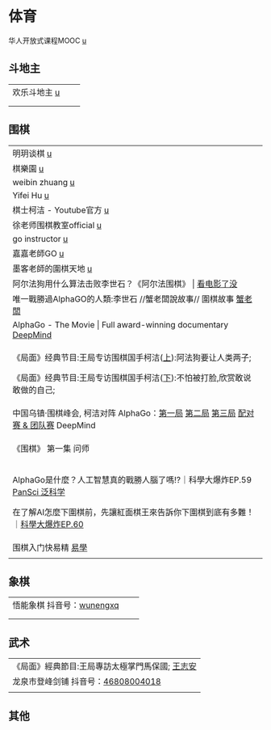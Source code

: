 # 体育

华人开放式课程MOOC [u](https://www.youtube.com/c/%E5%8D%8E%E4%BA%BA%E5%BC%80%E6%94%BE%E5%BC%8F%E8%AF%BE%E7%A8%8BMOOC/playlists)

## 斗地主

|                                                                        |   |   |
| ---------------------------------------------------------------------- | - | - |
| 欢乐斗地主 [u](https://www.youtube.com/channel/UCx\_\_RZbs87HJyt9cin\_aFZg) |   |   |
|                                                                        |   |   |
|                                                                        |   |   |

## 围棋

|                                                                                                                                                                                                                                                                                                                                                                                                                                          |
| ---------------------------------------------------------------------------------------------------------------------------------------------------------------------------------------------------------------------------------------------------------------------------------------------------------------------------------------------------------------------------------------------------------------------------------------- |
| 明玥谈棋 [u](https://www.youtube.com/channel/UCt6XChx1eio8URP5mHxWIUw/videos)                                                                                                                                                                                                                                                                                                                                                                |
| 棋樂園 [u](https://www.youtube.com/c/%E6%A3%8B%E6%A8%82%E5%9C%92%E5%9C%8D%E6%A3%8B/playlists)                                                                                                                                                                                                                                                                                                                                               |
| weibin zhuang [u](https://www.youtube.com/channel/UCUgEQjTuP5SQHk7O4fgOcgQ/playlists)                                                                                                                                                                                                                                                                                                                                                    |
| Yifei Hu [u](https://www.youtube.com/channel/UCfGY9xUbDuSGWO-t5nIC33A/playlists)                                                                                                                                                                                                                                                                                                                                                         |
| 棋士柯洁 - Youtube官方 [u](https://www.youtube.com/channel/UC9I7rfN6ygv7pR1IrgGDvHA)                                                                                                                                                                                                                                                                                                                                                           |
| 徐老师围棋教室official [u](https://www.youtube.com/channel/UCbItc0b8c-shEEPqgQNaeQQ/playlists)                                                                                                                                                                                                                                                                                                                                                  |
| go instructor [u](https://www.youtube.com/c/gohanayeol/videos)                                                                                                                                                                                                                                                                                                                                                                           |
| 嘉嘉老師GO [u](https://www.youtube.com/channel/UC1r3izmM5-Pf1NT55Yo1alA)                                                                                                                                                                                                                                                                                                                                                                     |
| 墨客老師的圍棋天地 [u](https://www.youtube.com/c/%E5%A2%A8%E5%AE%A2%E8%80%81%E5%B8%AB%E7%9A%84%E5%9C%8D%E6%A3%8B%E5%A4%A9%E5%9C%B0/playlists)                                                                                                                                                                                                                                                                                                     |
| 阿尔法狗用什么算法击败李世石？《阿尔法围棋》 \| [看电影了没](https://www.youtube.com/watch?v=jBTm2xsQgW0)                                                                                                                                                                                                                                                                                                                                                           |
| 唯一戰勝過AlphaGO的人類:李世石 //蟹老闆說故事// 圍棋故事 [蟹老闆](https://www.youtube.com/watch?v=nmDRn-MfCEM)                                                                                                                                                                                                                                                                                                                                                   |
| AlphaGo - The Movie \| Full award-winning documentary [DeepMind](https://www.youtube.com/watch?v=WXuK6gekU1Y)                                                                                                                                                                                                                                                                                                                            |
| <p>《局面》经典节目:王局专访围棋国手柯洁(<a href="https://www.youtube.com/watch?v=3Nrt6ytbFQM">上</a>):阿法狗要让人类两子; </p><p>《局面》经典节目:王局专访围棋国手柯洁(<a href="https://www.youtube.com/watch?v=X0ZS_hPswzk">下</a>):不怕被打脸,欣赏敢说敢做的自己;</p>                                                                                                                                                                                                                              |
| 中国乌镇·围棋峰会, 柯洁对阵 AlphaGo：[第一局](https://www.youtube.com/watch?v=5kIQ0F8iN8U) [第二局](https://www.youtube.com/watch?v=0t2KJe06oGs) [第三局](https://www.youtube.com/watch?v=hhWJ7ns79zg) [配对赛 & 团队赛](https://www.youtube.com/watch?v=g1IRapW3l60) DeepMind                                                                                                                                                                                       |
| <p>《围棋》 第一集 问师 | <a href="https://www.youtube.com/watch?v=5azRZwD-uoE">CCTV纪录</a></p><p>《围棋》 第二集 <a href="https://www.youtube.com/watch?v=TpIvEeJtzE4">机变</a> | CCTV纪录</p><p>《围棋》 第三集 <a href="https://www.youtube.com/watch?v=WxV4yl5MSBQ">启迪</a> | CCTV纪录</p><p>《围棋》 第四集 <a href="https://www.youtube.com/watch?v=ac0VbUiNn10">手谈</a> | CCTV纪录</p><p>《围棋》 第五集 <a href="https://www.youtube.com/watch?v=5relr7x0Fu8">气</a> | CCTV纪录</p> |
| <p>AlphaGo是什麼？人工智慧真的戰勝人腦了嗎!?｜科學大爆炸EP.59 <a href="https://www.youtube.com/watch?v=IgFGsWiPqXQ">PanSci 泛科学</a></p><p>在了解AI怎麼下圍棋前，先讓紅面棋王來告訴你下圍棋到底有多難！｜<a href="https://www.youtube.com/watch?v=jPXoANzer1k">科學大爆炸EP.60</a></p>                                                                                                                                                                                                              |
| 围棋入门快易精 [易學](https://www.youtube.com/playlist?list=PLQjSBXF6kUBSPYtWrR7Az3sMHmRGAF4e7)                                                                                                                                                                                                                                                                                                                                                   |
|                                                                                                                                                                                                                                                                                                                                                                                                                                          |

## 象棋

|                                                                                                                               |   |   |
| ----------------------------------------------------------------------------------------------------------------------------- | - | - |
| 悟能象棋 抖音号：[wunengxq](https://www.douyin.com/user/MS4wLjABAAAA3gCKF7Qi6yKqPGvdDhHFTv-eLjrffl3s5bD6j1kAOoVSxk32EuJWT-jEM8IaTrt1) |   |   |
|                                                                                                                               |   |   |
|                                                                                                                               |   |   |

## 武术

|                                                                                                                                      |
| ------------------------------------------------------------------------------------------------------------------------------------ |
| 《局面》經典節目:王局專訪太極掌門馬保國; [王志安](https://www.youtube.com/watch?v=ZapTCgZzVec)                                                             |
| 龙泉市登峰剑铺 抖音号：[46808004018](https://www.douyin.com/user/MS4wLjABAAAAJTA5Y-YeMYTCWZsPy\_siPcV5Xndod8zg8vtpG5Ul7JDIWKrl0eMw5IFQMFmeocIO) |
|                                                                                                                                      |

## 其他
